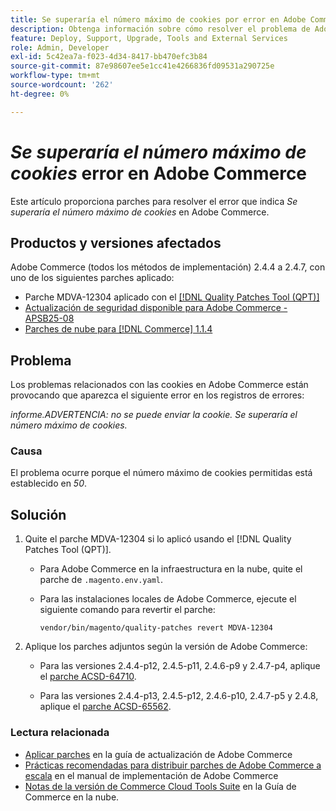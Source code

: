 ```yaml
---
title: Se superaría el número máximo de cookies por error en Adobe Commerce
description: Obtenga información sobre cómo resolver el problema de Adobe Commerce en el que se produce un error que indica que se superaría el número máximo de cookies.
feature: Deploy, Support, Upgrade, Tools and External Services
role: Admin, Developer
exl-id: 5c42ea7a-f023-4d34-8417-bb470efc3b84
source-git-commit: 87e98607ee5e1cc41e4266836fd09531a290725e
workflow-type: tm+mt
source-wordcount: '262'
ht-degree: 0%

---
```


# *Se superaría el número máximo de cookies* error en Adobe Commerce

Este artículo proporciona parches para resolver el error que indica *Se superaría el número máximo de cookies* en Adobe Commerce.

## Productos y versiones afectados

Adobe Commerce (todos los métodos de implementación) 2.4.4 a 2.4.7, con uno de los siguientes parches aplicado:

* Parche MDVA-12304 aplicado con el [[!DNL Quality Patches Tool (QPT)]](https://experienceleague.adobe.com/en/docs/commerce-operations/tools/quality-patches-tool/release-notes)
* [Actualización de seguridad disponible para Adobe Commerce - APSB25-08](https://experienceleague.adobe.com/en/docs/experience-cloud-kcs/kbarticles/ka-27149)
* [Parches de nube para [!DNL Commerce] 1.1.4](https://experienceleague.adobe.com/en/docs/commerce-on-cloud/user-guide/release-notes/cloud-patches)

## Problema

Los problemas relacionados con las cookies en Adobe Commerce están provocando que aparezca el siguiente error en los registros de errores:

*informe.ADVERTENCIA: no se puede enviar la cookie. Se superaría el número máximo de cookies.*

### Causa

El problema ocurre porque el número máximo de cookies permitidas está establecido en *50*.

## Solución

1. Quite el parche MDVA-12304 si lo aplicó usando el [!DNL Quality Patches Tool (QPT)].

   * Para Adobe Commerce en la infraestructura en la nube, quite el parche de `.magento.env.yaml`.
   * Para las instalaciones locales de Adobe Commerce, ejecute el siguiente comando para revertir el parche:

     `vendor/bin/magento/quality-patches revert MDVA-12304`

1. Aplique los parches adjuntos según la versión de Adobe Commerce:

   * Para las versiones 2.4.4-p12, 2.4.5-p11, 2.4.6-p9 y 2.4.7-p4, aplique el [parche ACSD-64710](assets/acsd-64710_2.4.5-p11.patch.zip).

   * Para las versiones 2.4.4-p13, 2.4.5-p12, 2.4.6-p10, 2.4.7-p5 y 2.4.8, aplique el [parche ACSD-65562](assets/acsd-65562_2.4.5-p12.patch.zip).

### Lectura relacionada

* [Aplicar parches](https://experienceleague.adobe.com/en/docs/commerce-operations/upgrade-guide/patches/apply) en la guía de actualización de Adobe Commerce
* [Prácticas recomendadas para distribuir parches de Adobe Commerce a escala](https://experienceleague.adobe.com/en/docs/commerce-operations/implementation-playbook/best-practices/maintenance/patching-at-scale) en el manual de implementación de Adobe Commerce
* [Notas de la versión de Commerce Cloud Tools Suite](https://experienceleague.adobe.com/en/docs/commerce-on-cloud/user-guide/release-notes/cloud-tools-suite) en la Guía de Commerce en la nube.
